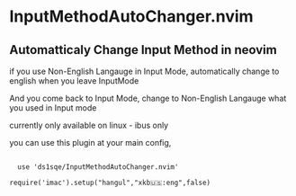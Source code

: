 # InputMethodAutoChanger.nvim
## Automatticaly Change Input Method in neovim
if you use Non-English Langauge in Input Mode, automatically change to english when you leave InputMode

And you come back to Input Mode, change to Non-English Langauge what you used in Input mode

currently only available on linux - ibus only


you can use this plugin at your main config,

<code>
  use 'ds1sqe/InputMethodAutoChanger.nvim' </code>
  
<code>require('imac').setup("hangul","xkb:us::eng",false) </code>

